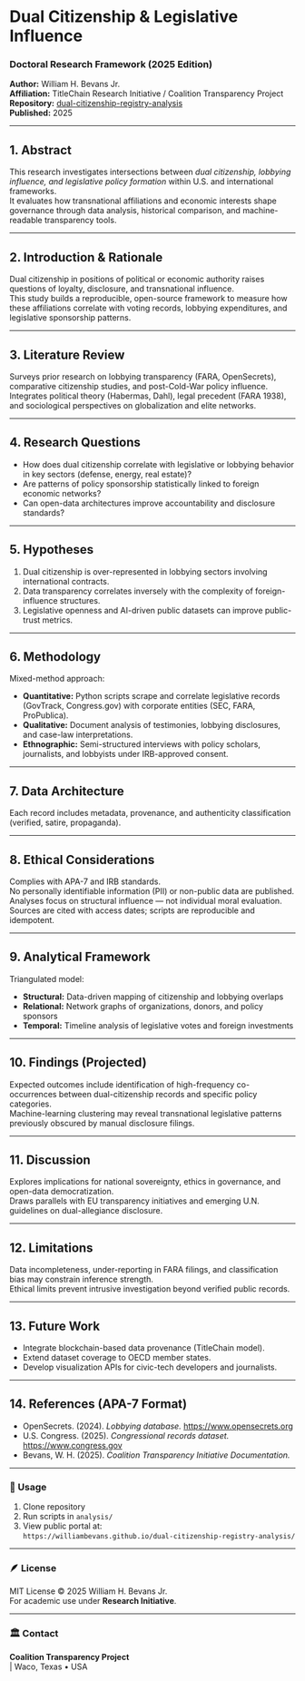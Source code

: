 # Dual Citizenship & Legislative Influence  
### Doctoral Research Framework (2025 Edition)

**Author:** William H. Bevans Jr.  
**Affiliation:** TitleChain Research Initiative / Coalition Transparency Project  
**Repository:** [dual-citizenship-registry-analysis](https://github.com/williambevans/dual-citizenship-registry-analysis)  
**Published:** 2025  

---

## 1. Abstract
This research investigates intersections between *dual citizenship, lobbying influence, and legislative policy formation* within U.S. and international frameworks.  
It evaluates how transnational affiliations and economic interests shape governance through data analysis, historical comparison, and machine-readable transparency tools.

---

## 2. Introduction & Rationale
Dual citizenship in positions of political or economic authority raises questions of loyalty, disclosure, and transnational influence.  
This study builds a reproducible, open-source framework to measure how these affiliations correlate with voting records, lobbying expenditures, and legislative sponsorship patterns.

---

## 3. Literature Review
Surveys prior research on lobbying transparency (FARA, OpenSecrets), comparative citizenship studies, and post-Cold-War policy influence.  
Integrates political theory (Habermas, Dahl), legal precedent (FARA 1938), and sociological perspectives on globalization and elite networks.

---

## 4. Research Questions
- How does dual citizenship correlate with legislative or lobbying behavior in key sectors (defense, energy, real estate)?  
- Are patterns of policy sponsorship statistically linked to foreign economic networks?  
- Can open-data architectures improve accountability and disclosure standards?

---

## 5. Hypotheses
1. Dual citizenship is over-represented in lobbying sectors involving international contracts.  
2. Data transparency correlates inversely with the complexity of foreign-influence structures.  
3. Legislative openness and AI-driven public datasets can improve public-trust metrics.

---

## 6. Methodology
Mixed-method approach:
- **Quantitative:** Python scripts scrape and correlate legislative records (GovTrack, Congress.gov) with corporate entities (SEC, FARA, ProPublica).  
- **Qualitative:** Document analysis of testimonies, lobbying disclosures, and case-law interpretations.  
- **Ethnographic:** Semi-structured interviews with policy scholars, journalists, and lobbyists under IRB-approved consent.

---

## 7. Data Architecture
Each record includes metadata, provenance, and authenticity classification (verified, satire, propaganda).

---

## 8. Ethical Considerations
Complies with APA-7 and IRB standards.  
No personally identifiable information (PII) or non-public data are published.  
Analyses focus on structural influence — not individual moral evaluation.  
Sources are cited with access dates; scripts are reproducible and idempotent.

---

## 9. Analytical Framework
Triangulated model:
- **Structural:** Data-driven mapping of citizenship and lobbying overlaps  
- **Relational:** Network graphs of organizations, donors, and policy sponsors  
- **Temporal:** Timeline analysis of legislative votes and foreign investments

---

## 10. Findings (Projected)
Expected outcomes include identification of high-frequency co-occurrences between dual-citizenship records and specific policy categories.  
Machine-learning clustering may reveal transnational legislative patterns previously obscured by manual disclosure filings.

---

## 11. Discussion
Explores implications for national sovereignty, ethics in governance, and open-data democratization.  
Draws parallels with EU transparency initiatives and emerging U.N. guidelines on dual-allegiance disclosure.

---

## 12. Limitations
Data incompleteness, under-reporting in FARA filings, and classification bias may constrain inference strength.  
Ethical limits prevent intrusive investigation beyond verified public records.

---

## 13. Future Work
- Integrate blockchain-based data provenance (TitleChain model).  
- Extend dataset coverage to OECD member states.  
- Develop visualization APIs for civic-tech developers and journalists.

---

## 14. References (APA-7 Format)
- OpenSecrets. (2024). *Lobbying database.* https://www.opensecrets.org  
- U.S. Congress. (2025). *Congressional records dataset.* https://www.congress.gov  
- Bevans, W. H. (2025). *Coalition Transparency Initiative Documentation.*

---

### 📘 Usage
1. Clone repository  
2. Run scripts in `analysis/`  
3. View public portal at:  
   `https://williambevans.github.io/dual-citizenship-registry-analysis/`

---

### 🪶 License
MIT License © 2025 William H. Bevans Jr.  
For academic use under **Research Initiative**.

---

### 🏛️ Contact
**Coalition Transparency Project**  
 |  Waco, Texas • USA